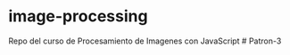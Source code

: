 # image-processing
Repo del curso de Procesamiento de Imagenes con  JavaScript
#   P a t r o n - 3  
 